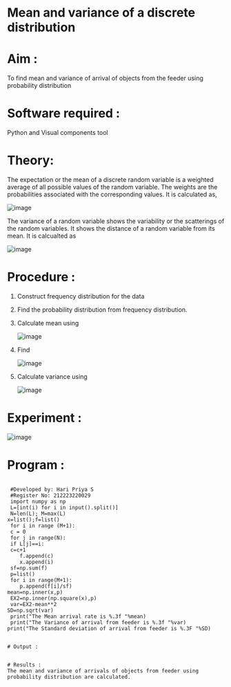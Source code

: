 #  Mean and variance of a discrete  distribution


# Aim : 

To find mean and variance of arrival of objects from the feeder using probability distribution


# Software required :  

Python and Visual components tool

# Theory:

The expectation or the mean of a discrete random variable is a weighted average of all possible
values of the random variable. The weights are the probabilities associated with the corresponding values. 
It is calculated as,

![image](https://user-images.githubusercontent.com/103921593/192938463-e34177f4-f188-48a0-bda2-8f6d1d660ed2.png)

The variance of a random variable shows the variability or the scatterings of the random variables.
It shows the distance of a random variable from its mean. It is calcualted as

![image](https://user-images.githubusercontent.com/103921593/192938695-99fedc01-34d5-4d36-84df-5880e766ed0c.png)


# Procedure :

1. Construct frequency distribution for the data

2. Find the  probability distribution from frequency distribution.

3. Calculate mean using 
   
   ![image](https://user-images.githubusercontent.com/103921593/192940431-03b81777-c54d-4286-b4f4-82dfe7666b4c.png)

4. Find  
   
      ![image](https://user-images.githubusercontent.com/103921593/192940255-2d9dd746-6875-4a6d-877b-6da6cdb96ab1.png)

5.  Calculate variance using 
  
      ![image](https://user-images.githubusercontent.com/103921593/192942852-913550a9-fabe-4a55-b956-0487b18bbd97.png)


# Experiment :

![image](https://user-images.githubusercontent.com/103921593/229993174-5b67e57e-3e01-4ac4-9f83-410a932b22bf.png)

# Program :
```

 #Developed by: Hari Priya S
 #Register No: 212223220029
 import numpy as np
 L=[int(i) for i in input().split()]
 N=len(L); M=max(L) 
x=list();f=list()
 for i in range (M+1):
 c = 0
 for j in range(N):
 if L[j]==i:
 c=c+1
    f.append(c)
    x.append(i)
 sf=np.sum(f)
 p=list()
 for i in range(M+1):
    p.append(f[i]/sf) 
mean=np.inner(x,p)
 EX2=np.inner(np.square(x),p)
 var=EX2-mean**2 
SD=np.sqrt(var)
 print("The Mean arrival rate is %.3f "%mean)
 print("The Variance of arrival from feeder is %.3f "%var) 
print("The Standard deviation of arrival from feeder is %.3F "%SD)
 

# Output : 


# Results :
The mean and variance of arrivals of objects from feeder using probability distribution are calculated.

